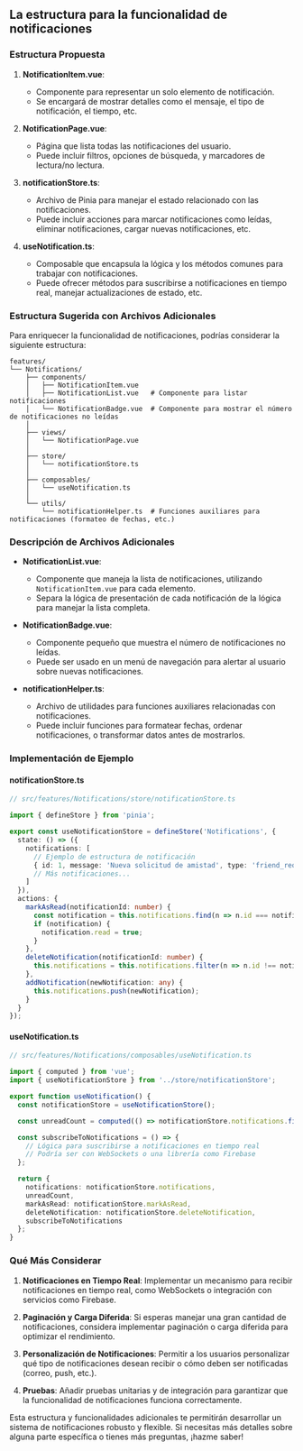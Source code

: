 ## La estructura para la funcionalidad de **notificaciones** ##

### Estructura Propuesta

1. **NotificationItem.vue**:
    - Componente para representar un solo elemento de notificación.
    - Se encargará de mostrar detalles como el mensaje, el tipo de notificación, el tiempo, etc.

2. **NotificationPage.vue**:
    - Página que lista todas las notificaciones del usuario.
    - Puede incluir filtros, opciones de búsqueda, y marcadores de lectura/no lectura.

3. **notificationStore.ts**:
    - Archivo de Pinia para manejar el estado relacionado con las notificaciones.
    - Puede incluir acciones para marcar notificaciones como leídas, eliminar notificaciones, cargar nuevas notificaciones, etc.

4. **useNotification.ts**:
    - Composable que encapsula la lógica y los métodos comunes para trabajar con notificaciones.
    - Puede ofrecer métodos para suscribirse a notificaciones en tiempo real, manejar actualizaciones de estado, etc.

### Estructura Sugerida con Archivos Adicionales

Para enriquecer la funcionalidad de notificaciones, podrías considerar la siguiente estructura:

```
features/
└── Notifications/
    ├── components/
    │   ├── NotificationItem.vue
    │   ├── NotificationList.vue   # Componente para listar notificaciones
    │   └── NotificationBadge.vue  # Componente para mostrar el número de notificaciones no leídas
    │
    ├── views/
    │   └── NotificationPage.vue
    │
    ├── store/
    │   └── notificationStore.ts
    │
    ├── composables/
    │   └── useNotification.ts
    │
    └── utils/
        └── notificationHelper.ts  # Funciones auxiliares para notificaciones (formateo de fechas, etc.)
```

### Descripción de Archivos Adicionales

- **NotificationList.vue**:
    - Componente que maneja la lista de notificaciones, utilizando `NotificationItem.vue` para cada elemento.
    - Separa la lógica de presentación de cada notificación de la lógica para manejar la lista completa.

- **NotificationBadge.vue**:
    - Componente pequeño que muestra el número de notificaciones no leídas.
    - Puede ser usado en un menú de navegación para alertar al usuario sobre nuevas notificaciones.

- **notificationHelper.ts**:
    - Archivo de utilidades para funciones auxiliares relacionadas con notificaciones.
    - Puede incluir funciones para formatear fechas, ordenar notificaciones, o transformar datos antes de mostrarlos.

### Implementación de Ejemplo

#### notificationStore.ts

```typescript
// src/features/Notifications/store/notificationStore.ts

import { defineStore } from 'pinia';

export const useNotificationStore = defineStore('Notifications', {
  state: () => ({
    notifications: [
      // Ejemplo de estructura de notificación
      { id: 1, message: 'Nueva solicitud de amistad', type: 'friend_request', read: false, timestamp: new Date() }
      // Más notificaciones...
    ]
  }),
  actions: {
    markAsRead(notificationId: number) {
      const notification = this.notifications.find(n => n.id === notificationId);
      if (notification) {
        notification.read = true;
      }
    },
    deleteNotification(notificationId: number) {
      this.notifications = this.notifications.filter(n => n.id !== notificationId);
    },
    addNotification(newNotification: any) {
      this.notifications.push(newNotification);
    }
  }
});
```

#### useNotification.ts

```typescript
// src/features/Notifications/composables/useNotification.ts

import { computed } from 'vue';
import { useNotificationStore } from '../store/notificationStore';

export function useNotification() {
  const notificationStore = useNotificationStore();

  const unreadCount = computed(() => notificationStore.notifications.filter(n => !n.read).length);

  const subscribeToNotifications = () => {
    // Lógica para suscribirse a notificaciones en tiempo real
    // Podría ser con WebSockets o una librería como Firebase
  };

  return {
    notifications: notificationStore.notifications,
    unreadCount,
    markAsRead: notificationStore.markAsRead,
    deleteNotification: notificationStore.deleteNotification,
    subscribeToNotifications
  };
}
```

### Qué Más Considerar

1. **Notificaciones en Tiempo Real**: Implementar un mecanismo para recibir notificaciones en tiempo real, como WebSockets o integración con servicios como Firebase.

2. **Paginación y Carga Diferida**: Si esperas manejar una gran cantidad de notificaciones, considera implementar paginación o carga diferida para optimizar el rendimiento.

3. **Personalización de Notificaciones**: Permitir a los usuarios personalizar qué tipo de notificaciones desean recibir o cómo deben ser notificadas (correo, push, etc.).

4. **Pruebas**: Añadir pruebas unitarias y de integración para garantizar que la funcionalidad de notificaciones funciona correctamente.

Esta estructura y funcionalidades adicionales te permitirán desarrollar un sistema de notificaciones robusto y flexible. Si necesitas más detalles sobre alguna parte específica o tienes más preguntas, ¡hazme saber!